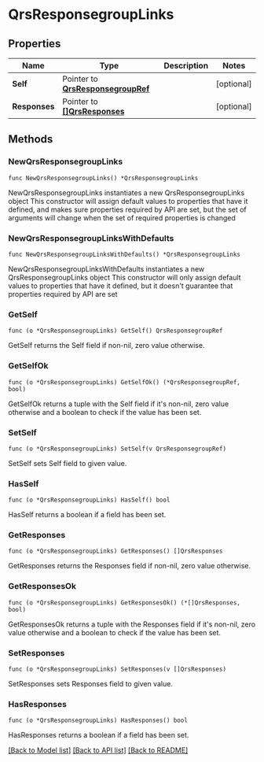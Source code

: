 # QrsResponsegroupLinks

## Properties

Name | Type | Description | Notes
------------ | ------------- | ------------- | -------------
**Self** | Pointer to [**QrsResponsegroupRef**](QrsResponsegroupRef.md) |  | [optional] 
**Responses** | Pointer to [**[]QrsResponses**](QrsResponses.md) |  | [optional] 

## Methods

### NewQrsResponsegroupLinks

`func NewQrsResponsegroupLinks() *QrsResponsegroupLinks`

NewQrsResponsegroupLinks instantiates a new QrsResponsegroupLinks object
This constructor will assign default values to properties that have it defined,
and makes sure properties required by API are set, but the set of arguments
will change when the set of required properties is changed

### NewQrsResponsegroupLinksWithDefaults

`func NewQrsResponsegroupLinksWithDefaults() *QrsResponsegroupLinks`

NewQrsResponsegroupLinksWithDefaults instantiates a new QrsResponsegroupLinks object
This constructor will only assign default values to properties that have it defined,
but it doesn't guarantee that properties required by API are set

### GetSelf

`func (o *QrsResponsegroupLinks) GetSelf() QrsResponsegroupRef`

GetSelf returns the Self field if non-nil, zero value otherwise.

### GetSelfOk

`func (o *QrsResponsegroupLinks) GetSelfOk() (*QrsResponsegroupRef, bool)`

GetSelfOk returns a tuple with the Self field if it's non-nil, zero value otherwise
and a boolean to check if the value has been set.

### SetSelf

`func (o *QrsResponsegroupLinks) SetSelf(v QrsResponsegroupRef)`

SetSelf sets Self field to given value.

### HasSelf

`func (o *QrsResponsegroupLinks) HasSelf() bool`

HasSelf returns a boolean if a field has been set.

### GetResponses

`func (o *QrsResponsegroupLinks) GetResponses() []QrsResponses`

GetResponses returns the Responses field if non-nil, zero value otherwise.

### GetResponsesOk

`func (o *QrsResponsegroupLinks) GetResponsesOk() (*[]QrsResponses, bool)`

GetResponsesOk returns a tuple with the Responses field if it's non-nil, zero value otherwise
and a boolean to check if the value has been set.

### SetResponses

`func (o *QrsResponsegroupLinks) SetResponses(v []QrsResponses)`

SetResponses sets Responses field to given value.

### HasResponses

`func (o *QrsResponsegroupLinks) HasResponses() bool`

HasResponses returns a boolean if a field has been set.


[[Back to Model list]](../README.md#documentation-for-models) [[Back to API list]](../README.md#documentation-for-api-endpoints) [[Back to README]](../README.md)


